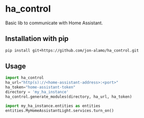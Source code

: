 # ha_control

Basic lib to communicate with Home Assistant.

## Installation with pip

```bash
pip install git+https://github.com/jon-alamo/ha_control.git
```

## Usage

```python
import ha_control
ha_url="http(s)://<home-assistant-address>:<port>"
ha_token="home-assistant-token"
directory = 'my_ha_instance'
ha_control.generate_modules(directory, ha_url, ha_token)
```

```python
import my_ha_instance.entities as entities
entities.MyHomeAssistantLight.services.turn_on()
```
